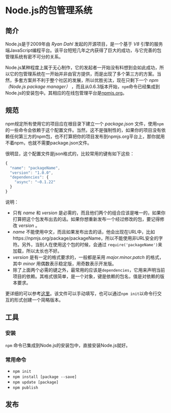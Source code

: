 # Node.js的包管理系统

## 简介

Node.js是于2009年由 *Ryan Dahl* 发起的开源项目，是一个基于 *V8* 引擎的服务端JavaScript编程平台。该平台短短几年之内获得了巨大的成功，与它完善的包管理系统有密不可分的关系。

Node.js某种程度上属于无心制作，它的发起者一开始没有料想到会如此成功，所以它的包管理系统在一开始并非由官方提供，而是出现了多个第三方的方案。当然，多套方案并不利于整个社区的发展，所以优胜劣汰，现在只剩下一个 *npm（Node.js package manager）* ，而且从0.6.3版本开始，`npm`命令已经集成到Node.js的安装包中。其相应的在线包管理平台是[npmjs.org](https://npmjs.org)。

## 规范

npm规定所有使用它的项目应在根目录下建立一个 *package.json* 文件，使用`npm`的一些命令会依赖于这个配置文件。当然，这不是强制性的，如果你的项目没有依赖任何第三方的npm包，也不打算把你的项目发布到npmjs.org平台上，那你就用不着npm，也就不需要package.json文件。

很明显，这个配置文件是json格式的，比较常用的键有如下这些：

```javascript
{
  "name": "packageName",
  "version": "1.0.0",
  "dependencies": {
    "async": "~0.1.22"
  }
}
```
说明：
* 只有 *name* 和 *version* 是必需的，而且他们两个的组合应该是唯一的，如果你打算把这个包发布出去的话。如果你想重新发布一个经过修改的包，要记得修改 *version* 。
* *name* 不能使用中文，而且如果发布出去的话，他会出现在URL中，比如https://npmjs.org/package/packageName，所以不能使用非URL安全的字符。另外，当别人在使用这个包的时候，会通过 `require('packageName')`来加载，所以太长也不好。
* *version* 是有一定的格式要求的，一般都是采用 *major.minor.patch* 的格式，其中 *minor* 用偶数表示稳定版，用奇数表示开发版。
* 除了上面两个必需的键之外，最常用的应该是`dependencies`，它用来声明当前项目的依赖。其格式很简单，是一个对象，键是依赖的包名，值是对依赖的版本要求。

更详细的可以参考[这里](https://npmjs.org/doc/json.html)。该文件可以手动填写，也可以通过`npm init`以命令行交互的形式创建一个简略版本。

## 工具

### 安装

`npm` 命令已集成到Node.js的安装包中，直接安装Node.js就好。

### 常用命令

- `npm init`
- `npm install [package --save]`
- `npm update [package]`
- `npm publish`

## 发布
